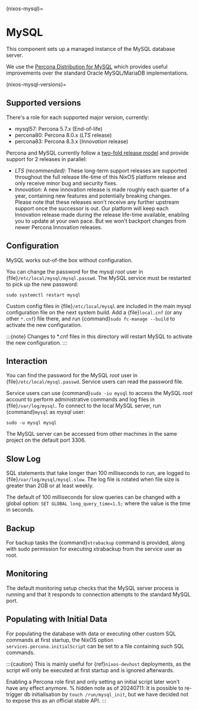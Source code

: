 (nixos-mysql)=

# MySQL

This component sets up a managed instance of the MySQL database server.

We use the [Percona Distribution for MySQL](https://percona.com/software/mysql-database)
which provides useful improvements over the standard Oracle MySQL/MariaDB implementations.

(nixos-mysql-versions)=

## Supported versions

There's a role for each supported major version, currently:

- mysql57: Percona 5.7.x (End-of-life)
- percona80: Percona 8.0.x (*LTS* release)
- percona83: Percona 8.3.x (*Innovation* release)

Percona and MySQL currently follow a [two-fold release model](https://www.percona.com/blog/lts-and-innovation-releases-for-percona-server-for-mysql/)
and provide support for 2 releases in parallel:

- *LTS (recommended)*: These long-term support releases are supported throughout the full release life-time
  of this NixOS platform release and only receive minor bug and security fixes.
- *Innovation*: A new innovation release is made roughly each quarter of a year,
  containing new features and potentially breaking changes.\
  Please note that these releases won't receive any further upstream support once the successor
  is out. Our platform will keep each Innovation release made during the release life-time
  available, enabling you to update at your own pace. But we won't backport changes from
  newer Percona Innovation releases.

## Configuration

MySQL works out-of-the box without configuration.

You can change the password for the mysql *root* user in {file}`/etc/local/mysql/mysql.passwd`.
The MySQL service must be restarted to pick up the new password:

```
sudo systemctl restart mysql
```

Custom config files in {file}`/etc/local/mysql` are included in the
main mysql configuration file on the next system build.
Add a {file}`local.cnf` (or any other `*.cnf`) file there, and run
{command}`sudo fc-manage --build` to activate the new configuration.

:::{note}
Changes to \*.cnf files in this directory will restart MySQL
to activate the new configuration.
:::

## Interaction

You can find the password for the MySQL *root* user in {file}`/etc/local/mysql.passwd`.
Service users can read the password file.

Service users can use {command}`sudo -iu mysql` to access the
MySQL *root* account to perform administrative commands
and log files in {file}`/var/log/mysql`.
To connect to the local MySQL server, run {command}`mysql` as *mysql* user:

```
sudo -u mysql mysql
```

The MySQL server can be accessed from other machines in the same project on the
default port 3306.

## Slow Log

SQL statements that take longer than 100 milliseconds to run, are logged to
{file}`/var/log/mysql/mysql.slow`.
The log file is rotated when file size is greater than 2GB or at least weekly.

The default of 100 milliseconds for slow queries can be changed with a global
option: `SET GLOBAL long_query_time=1.5;` where the value is the time in seconds.

## Backup

For backup tasks the {command}`xtrabackup` command is provided, along with sudo
permission for executing xtrabackup from the service user as root.

## Monitoring

The default monitoring setup checks that the MySQL server process is
running and that it responds to connection attempts to the standard MySQL
port.

## Populating with Initial Data

For populating the database with data or executing other custom SQL commands at
first startup, the NixOS option `services.percona.initialScript` can be set to a
file containing such SQL commands.

:::{caution}
This is mainly useful for {ref}`nixos-devhost` deployments, as the script will only
be executed at first startup and is ignored afterwards.

Enabling a Percona role first and only setting an initial script later won't have
any effect anymore.
% hidden note as of 20240711: It is possible to re-trigger db initialisation by `touch /run/mysql_init`, but we have decided not to expose this as an official stable API.
:::
